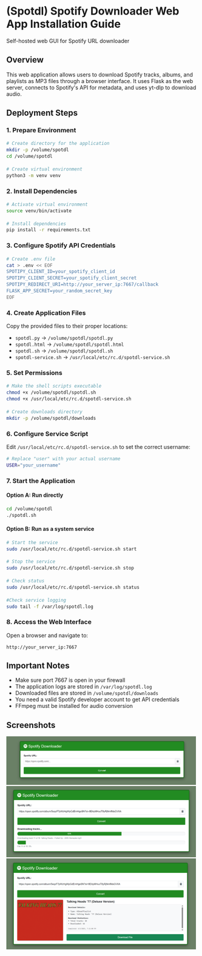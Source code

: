 # (Spotdl) Spotify Downloader Web App Installation Guide
Self-hosted web GUI for Spotify URL downloader

## Overview
This web application allows users to download Spotify tracks, albums, and playlists as MP3 files through a browser interface. It uses Flask as the web server, connects to Spotify's API for metadata, and uses yt-dlp to download audio.

## Deployment Steps

### 1. Prepare Environment

```bash
# Create directory for the application
mkdir -p /volume/spotdl
cd /volume/spotdl

# Create virtual environment
python3 -m venv venv
```

### 2. Install Dependencies

```bash
# Activate virtual environment
source venv/bin/activate

# Install dependencies
pip install -r requirements.txt
```

### 3. Configure Spotify API Credentials

```bash
# Create .env file
cat > .env << EOF
SPOTIPY_CLIENT_ID=your_spotify_client_id
SPOTIPY_CLIENT_SECRET=your_spotify_client_secret
SPOTIPY_REDIRECT_URI=http://your_server_ip:7667/callback
FLASK_APP_SECRET=your_random_secret_key
EOF
```

### 4. Create Application Files

Copy the provided files to their proper locations:
- `spotdl.py` → `/volume/spotdl/spotdl.py`
- `spotdl.html` → `/volume/spotdl/spotdl.html`
- `spotdl.sh` → `/volume/spotdl/spotdl.sh`
- `spotdl-service.sh` → `/usr/local/etc/rc.d/spotdl-service.sh`

### 5. Set Permissions

```bash
# Make the shell scripts executable
chmod +x /volume/spotdl/spotdl.sh
chmod +x /usr/local/etc/rc.d/spotdl-service.sh

# Create downloads directory
mkdir -p /volume/spotdl/downloads
```

### 6. Configure Service Script

Edit `/usr/local/etc/rc.d/spotdl-service.sh` to set the correct username:
```bash
# Replace "user" with your actual username
USER="your_username"
```

### 7. Start the Application

#### Option A: Run directly
```bash
cd /volume/spotdl
./spotdl.sh
```

#### Option B: Run as a system service
```bash
# Start the service
sudo /usr/local/etc/rc.d/spotdl-service.sh start

# Stop the service
sudo /usr/local/etc/rc.d/spotdl-service.sh stop

# Check status
sudo /usr/local/etc/rc.d/spotdl-service.sh status

#Check service logging
sudo tail -f /var/log/spotdl.log
```

### 8. Access the Web Interface

Open a browser and navigate to:
```
http://your_server_ip:7667
```

## Important Notes
- Make sure port 7667 is open in your firewall
- The application logs are stored in `/var/log/spotdl.log`
- Downloaded files are stored in `/volume/spotdl/downloads`
- You need a valid Spotify developer account to get API credentials
- FFmpeg must be installed for audio conversion

## Screenshots

<img src="screenshots/spotdl-1.png" alt="Screenshot 1" width="500">
<img src="screenshots/spotdl-2.png" alt="Screenshot 2" width="500">
<img src="screenshots/spotdl-3.png" alt="Screensghot 3" width="500">

